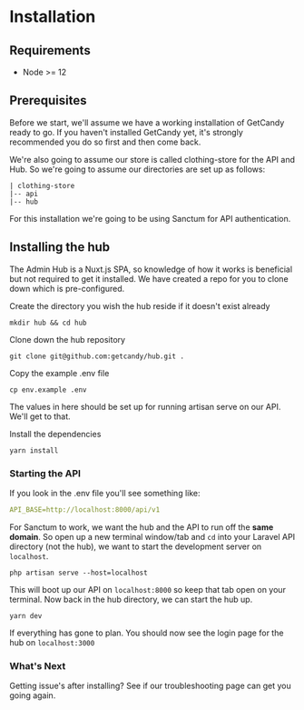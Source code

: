 # Installation


## Requirements

- Node >= 12


## Prerequisites

Before we start, we'll assume we have a working installation of GetCandy ready to go. If you haven't installed GetCandy yet, it's strongly recommended you do so first and then come back.

We're also going to assume our store is called clothing-store for the API and Hub. So we're going to assume our directories are set up as follows:

```
| clothing-store
|-- api
|-- hub
```

<alert>
For this installation we're going to be using Sanctum for API authentication.
</alert>

## Installing the hub

The Admin Hub is a Nuxt.js SPA, so knowledge of how it works is beneficial but not required to get it installed. We have created a repo for you to clone down which is pre-configured.

Create the directory you wish the hub reside if it doesn't exist already

```shell
mkdir hub && cd hub
```

Clone down the hub repository

```shell
git clone git@github.com:getcandy/hub.git .
```

Copy the example .env file

```shell
cp env.example .env
```

The values in here should be set up for running artisan serve on our API. We'll get to that.

Install the dependencies

```shell
yarn install
```

### Starting the API

If you look in the .env file you'll see something like:

```yaml
API_BASE=http://localhost:8000/api/v1
```

For Sanctum to work, we want the hub and the API to run off the **same domain**. So open up a new terminal window/tab and `cd` into your Laravel API directory (not the hub), we want to start the development server on `localhost`.

```shell
php artisan serve --host=localhost
```

This will boot up our API on `localhost:8000` so keep that tab open on your terminal. Now back in the hub directory, we can start the hub up.

```shell
yarn dev
```

If everything has gone to plan. You should now see the login page for the hub on `localhost:3000`

### What's Next

Getting issue's after installing? See if our troubleshooting page can get you going again.